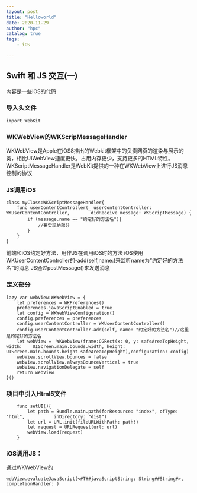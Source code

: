 ```yaml
---
layout: post
title: "Helloworld"
date: 2020-11-29
author: "hpc"
catalog: true
tags:
    - iOS
    
---
```


## Swift 和 JS 交互(一)
内容是一些iOS的代码
### 导入头文件

``` 
import WebKit
```
### WKWebView的WKScripMessageHandler

 WKWebView是Apple在iOS8推出的Webkit框架中的负责网页的渲染与展示的类，相比UIWebView速度更快，占用内存更少，支持更多的HTML特性。WKScriptMessageHandler是WebKit提供的一种在WKWebView上进行JS消息控制的协议

 ### JS调用iOS

 ``` 
 class myClass:WKScriptMessageHandler{
     func userContentController(_ userContentController: WKUserContentController,        didReceive message: WKScriptMessage) {
         if (message.name == "约定好的方法名"){
             //要实现的部分
         }
     }
 }
 ```
 前端和iOS约定好方法，用作JS在调用iOS时的方法
 iOS使用WKUserContentController的-add(self,name:)来监听name为“约定好的方法名”的消息
 JS通过postMessage()来发送消息
### 定义部分
``` 
lazy var webView:WKWebView = {
    let preferences = WKPreferences()
    preferences.javaScriptEnabled = true
    let config = WKWebViewConfiguration()
    config.preferences = preferences
    config.userContentController = WKUserContentController()
    config.userContentController.add(self, name: "约定好的方法名")//这里是约定好的方法名
    let webView =  WKWebView(frame:CGRect(x: 0, y: safeAreaTopHeight, width:    UIScreen.main.bounds.width, height: UIScreen.main.bounds.height-safeAreaTopHeight),configuration: config)
    webView.scrollView.bounces = false
    webView.scrollView.alwaysBounceVertical = true
    webView.navigationDelegate = self
    return webView
}()
```


### 项目中引入Html5文件
``` 
    func setUI(){
        let path = Bundle.main.path(forResource: "index", ofType: "html",           inDirectory: "dist")
        let url = URL.init(fileURLWithPath: path!)
        let request = URLRequest(url: url)
        webView.load(request)
    }
```
### iOS调用JS：
通过WKWebView的
```
webView.evaluateJavaScript(<#T##javaScriptString: String##String#>, completionHandler: )
```

